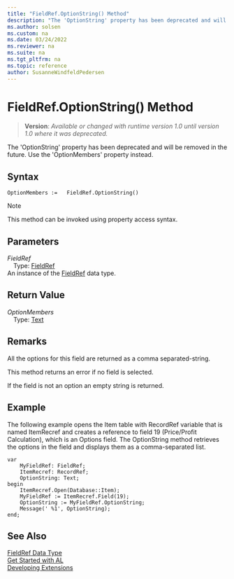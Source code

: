 ```yaml
---
title: "FieldRef.OptionString() Method"
description: "The 'OptionString' property has been deprecated and will be removed in the future."
ms.author: solsen
ms.custom: na
ms.date: 03/24/2022
ms.reviewer: na
ms.suite: na
ms.tgt_pltfrm: na
ms.topic: reference
author: SusanneWindfeldPedersen
---
```

[//]: # (START>DO_NOT_EDIT)
[//]: # (IMPORTANT:Do not edit any of the content between here and the END>DO_NOT_EDIT.)
[//]: # (Any modifications should be made in the .xml files in the ModernDev repo.)
# FieldRef.OptionString() Method
> **Version**: _Available or changed with runtime version 1.0 until version 1.0 where it was deprecated._

The 'OptionString' property has been deprecated and will be removed in the future. Use the 'OptionMembers' property instead.


## Syntax
```AL
OptionMembers :=   FieldRef.OptionString()
```
> [!NOTE]
> This method can be invoked using property access syntax.
## Parameters
*FieldRef*  
&emsp;Type: [FieldRef](fieldref-data-type.md)  
An instance of the [FieldRef](fieldref-data-type.md) data type.  

## Return Value
*OptionMembers*  
&emsp;Type: [Text](../text/text-data-type.md)  



[//]: # (IMPORTANT: END>DO_NOT_EDIT)

## Remarks

All the options for this field are returned as a comma separated-string.  
  
This method returns an error if no field is selected.  
  
If the field is not an option an empty string is returned.  
  
## Example

The following example opens the Item table with RecordRef variable that is named ItemRecref and creates a reference to field 19 \(Price/Profit Calculation\), which is an Options field. The OptionString method retrieves the options in the field and displays them as a comma-separated list.

```al
var
    MyFieldRef: FieldRef;
    ItemRecref: RecordRef;
    OptionString: Text;
begin
    ItemRecref.Open(Database::Item);  
    MyFieldRef := ItemRecref.Field(19);  
    OptionString := MyFieldRef.OptionString;  
    Message(' %1', OptionString);  
end;
```

## See Also

[FieldRef Data Type](fieldref-data-type.md)  
[Get Started with AL](../../devenv-get-started.md)  
[Developing Extensions](../../devenv-dev-overview.md)